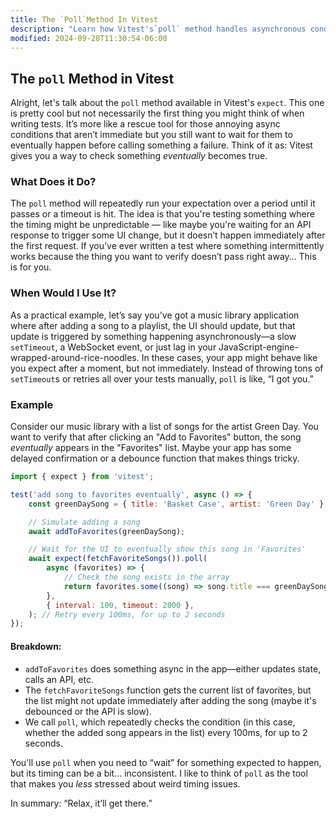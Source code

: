 ```yaml
---
title: The `Poll`Method In Vitest
description: "Learn how Vitest's`poll` method handles asynchronous conditions."
modified: 2024-09-28T11:30:54-06:00
---
```


## The `poll` Method in Vitest

Alright, let's talk about the `poll` method available in Vitest's `expect`. This one is pretty cool but not necessarily the first thing you might think of when writing tests. It’s more like a rescue tool for those annoying async conditions that aren’t immediate but you still want to wait for them to eventually happen before calling something a failure. Think of it as: Vitest gives you a way to check something *eventually* becomes true.

### What Does it Do?

The `poll` method will repeatedly run your expectation over a period until it passes or a timeout is hit. The idea is that you're testing something where the timing might be unpredictable — like maybe you're waiting for an API response to trigger some UI change, but it doesn’t happen immediately after the first request. If you’ve ever written a test where something intermittently works because the thing you want to verify doesn’t pass right away… This is for you.

### When Would I Use It?

As a practical example, let’s say you've got a music library application where after adding a song to a playlist, the UI should update, but that update is triggered by something happening asynchronously—a slow `setTimeout`, a WebSocket event, or just lag in your JavaScript-engine-wrapped-around-rice-noodles. In these cases, your app might behave like you expect after a moment, but not immediately. Instead of throwing tons of `setTimeout`s or retries all over your tests manually, `poll` is like, “I got you.”

### Example

Consider our music library with a list of songs for the artist Green Day. You want to verify that after clicking an "Add to Favorites" button, the song *eventually* appears in the "Favorites" list. Maybe your app has some delayed confirmation or a debounce function that makes things tricky.

```javascript
import { expect } from 'vitest';

test('add song to favorites eventually', async () => {
	const greenDaySong = { title: 'Basket Case', artist: 'Green Day' };

	// Simulate adding a song
	await addToFavorites(greenDaySong);

	// Wait for the UI to eventually show this song in 'Favorites'
	await expect(fetchFavoriteSongs()).poll(
		async (favorites) => {
			// Check the song exists in the array
			return favorites.some((song) => song.title === greenDaySong.title);
		},
		{ interval: 100, timeout: 2000 },
	); // Retry every 100ms, for up to 2 seconds
});
```

#### Breakdown:

- `addToFavorites` does something async in the app—either updates state, calls an API, etc.
- The `fetchFavoriteSongs` function gets the current list of favorites, but the list might not update immediately after adding the song (maybe it's debounced or the API is slow).
- We call `poll`, which repeatedly checks the condition (in this case, whether the added song appears in the list) every 100ms, for up to 2 seconds.

You'll use `poll` when you need to “wait” for something expected to happen, but its timing can be a bit… inconsistent. I like to think of `poll` as the tool that makes you *less* stressed about weird timing issues.

In summary: “Relax, it’ll get there.”

```ts
```
